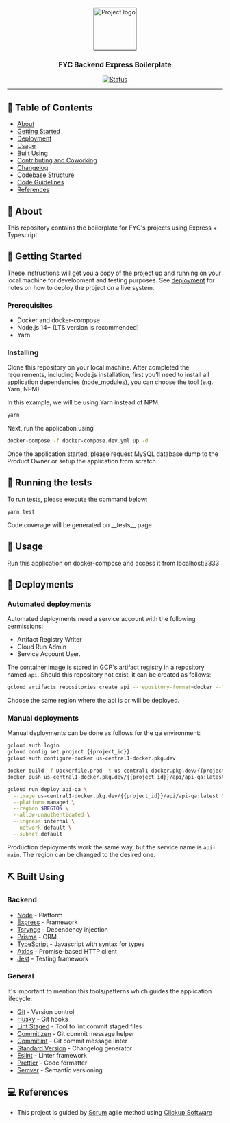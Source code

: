 <p align="center">
  <a href="" rel="noopener">
    <img width=100px height=100px src=".github/docs/logo.png" alt="Project logo" style="fill:#000000">
  </a>
</p>

<h3 align="center">FYC Backend Express Boilerplate</h3>

<div align="center">

[![Status](https://img.shields.io/badge/status-active-success.svg)]()

</div>

---

## 📝 Table of Contents

- [About](#about)
- [Getting Started](#getting_started)
- [Deployment](#deployment)
- [Usage](#usage)
- [Built Using](#built_using)
- [Contributing and Coworking](./CONTRIBUTING.md)
- [Changelog](./CHANGELOG.md)
- [Codebase Structure](./docs/CODEBASE_STRUCTURE.md)
- [Code Guidelines](./docs/CODE_GUIDELINES.md)
- [References](#references)

## 📖 About <a name = "about"></a>

This repository contains the boilerplate for FYC's projects using Express + Typescript.

## 🏁 Getting Started <a name = "getting_started"></a>

These instructions will get you a copy of the project up and running on your local machine for development and testing purposes. See [deployment](#deployment) for notes on how to deploy the project on a live system.

### Prerequisites

- Docker and docker-compose
- Node.js 14+ (LTS version is recommended)
- Yarn

### Installing

Clone this repository on your local machine. After completed the requirements, including Node.js installation, first you'll need to install all application dependencies (node_modules), you can choose the tool (e.g. Yarn, NPM).

In this example, we will be using Yarn instead of NPM.

```bash
yarn
```

Next, run the application using

```bash
docker-compose -f docker-compose.dev.yml up -d
```

Once the application started, please request MySQL database dump to the Product Owner or setup the application from scratch.

## 🔧 Running the tests <a name = "tests"></a>

To run tests, please execute the command below:
```bash
yarn test
```

Code coverage will be generated on \_\_tests\_\_ page

## 📱 Usage <a name="usage"></a>

Run this application on docker-compose and access it from localhost:3333

## 🚀 Deployments <a name = "deployments"></a>

### Automated deployments

Automated deployments need a service account with the following permissions:
- Artifact Registry Writer
- Cloud Run Admin
- Service Account User.

The container image is stored in GCP's artifact registry in a repository named `api`. Should this repository not exist, it can be created as follows:

```bash
gcloud artifacts repositories create api --repository-format=docker --location="us-central1"
```
Choose the same region where the api is or will be deployed.

### Manual deployments

Manual deployments can be done as follows for the qa environment:

```bash
gcloud auth login
gcloud config set project {{project_id}}
gcloud auth configure-docker us-central1-docker.pkg.dev

docker build -f Dockerfile.prod -t us-central1-docker.pkg.dev/{{project_id}}/api/api-qa:latest .
docker push us-central1-docker.pkg.dev/{{project_id}}/api/api-qa:latest

gcloud run deploy api-qa \
  --image us-central1-docker.pkg.dev/{{project_id}}/api/api-qa:latest \
  --platform managed \
  --region $REGION \
  --allow-unauthenticated \
  --ingress internal \
  --network default \
  --subnet default
```

Production deployments work the same way, but the service name is `api-main`. The region can be changed to the desired one.

## ⛏️ Built Using <a name = "built_using"></a>

### Backend

- [Node](https://nodejs.org/) - Platform
- [Express](https://expressjs.com/) - Framework
- [Tsrynge](https://github.com/microsoft/tsyringe) - Dependency injection
- [Prisma](https://www.prisma.io/) - ORM
- [TypeScript](https://www.typescriptlang.org/) - Javascript with syntax for types
- [Axios](https://axios-http.com/) - Promise-based HTTP client
- [Jest](https://jestjs.io/) - Testing framework

### General

It's important to mention this tools/patterns which guides the application lifecycle:

- [Git](https://git-scm.com/) - Version control
- [Husky](https://typicode.github.io/husky/#/) - Git hooks
- [Lint Staged](https://github.com/okonet/lint-staged) - Tool to lint commit staged files
- [Commitizen](https://github.com/commitizen/cz-cli) - Git commit message helper
- [Commitlint](https://commitlint.js.org/) - Git commit message linter
- [Standard Version](https://github.com/conventional-changelog/standard-version) - Changelog generator
- [Eslint](https://eslint.org/) - Linter framework
- [Prettier](https://prettier.io/) - Code formatter
- [Semver](https://semver.org/) - Semantic versioning

## 💻 References <a name = "references"></a>

- This project is guided by <a href="https://www.scrum.org/">Scrum</a> agile method using <a href="https://app.clickup.com/">Clickup Software</a>
